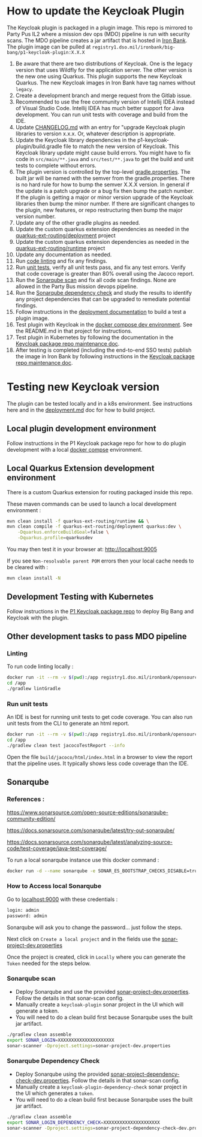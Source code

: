 # How to update the Keycloak Plugin
The Keycloak plugin is packaged in a plugin image. This repo is mirrored to Party Pus IL2 where a mission dev ops (MDO) pipeline is run with security scans. The MDO pipeline creates a jar artifact that is hosted in [Iron Bank](https://ironbank.dso.mil/repomap/details;registry1Path=big-bang%252Fp1-keycloak-plugin). The plugin image can be pulled at `registry1.dso.mil/ironbank/big-bang/p1-keycloak-plugin:X.X.X`
1. Be aware that there are two distributions of Keycloak. One is the legacy version that uses Wildfly for the application server. The other version is the new one using Quarkus. This plugin supports the new Keycloak Quarkus. The new Keycloak images in Iron Bank have tag names without `legacy`.
1. Create a development branch and merge request from the Gitlab issue.
1. Recommended to use the free community version of Intellij IDEA instead of Visual Studio Code. Intellij IDEA has much better support for Java development. You can run unit tests with coverage and build from the IDE.
1. Update [CHANGELOG.md](../CHANGELOG.md) with an entry for "upgrade Keycloak plugin libraries to version x.x.x. Or, whatever description is appropriate.
1. Update the Keycloak library dependencies in the p1-keycloak-plugin/build.gradle file to match the new version of Keycloak. This Keycloak library update might cause build errors. You might have to fix code in `src/main/**.java` and `src/test/**.java` to get the build and unit tests to complete without errors.
1. The plugin version is controlled by the top-level [gradle.properties](../gradle.properties). The built jar will be named with the semver from the gradle.properties. There is no hard rule for how to bump the semver X.X.X version. In general if the update is a patch upgrade or a bug fix then bump the patch number. If the plugin is getting a major or minor version upgrade of the Keycloak libraries then bump the minor number. If there are significant changes to the plugin, new features, or repo restructuring then bump the major version number.  
1. Update any of the other gradle plugins as needed.
1. Update the custom quarkus extension dependencies as needed in the [quarkus-ext-routing/deployment](../quarkus-ext-routing/deployment) project
1. Update the custom quarkus extension dependencies as needed in the [quarkus-ext-routing/runtime](../quarkus-ext-routing/runtime) project
1. Update any documentation as needed.
1. Run [code linting](#linting) and fix any findings.
1. Run [unit tests](#run-unit-tests), verify all unit tests pass, and fix any test errors. Verify that code coverage is greater than 80% overall using the Jacoco report.
1. Run the [Sonarqube scan](#sonarqube-scan) and fix all code scan findings. None are allowed in the Party Bus mission devops pipeline.
1. Run the [Sonarqube dependency check](#sonarqube-dependency-check) and study the results to identify any project dependencies that can be upgraded to remediate potential findings.
1. Follow instructions in the [deployment documentation](./deployment.md) to build a test a plugin image.
1. Test plugin with Keycloak in the [docker compose dev environment](https://repo1.dso.mil/big-bang/product/packages/keycloak/-/tree/main/development). See the README.md in that project for instructions.
1. Test plugin in Kubernetes by following the documentation in the [Keycloak package repo maintenance doc](https://repo1.dso.mil/big-bang/product/packages/keycloak/-/blob/main/docs/DEVELOPMENT_MAINTENANCE.md).
1. After testing is completed (including the end-to-end SSO tests) publish the image in Iron Bank by following instructions in the [Keycloak package repo maintenance doc](https://repo1.dso.mil/big-bang/product/packages/keycloak/-/blob/main/docs/DEVELOPMENT_MAINTENANCE.md). 

# Testing new Keycloak version
The plugin can be tested locally and in a k8s environment. See instructions here and in the [deployment.md](deployment.md) doc for how to build project. 

## Local plugin development environment
Follow instructions in the P1 Keycloak package repo for how to do plugin development with a local [docker compse](https://repo1.dso.mil/big-bang/product/packages/keycloak/-/tree/main/development) environment.

## Local Quarkus Extension development environment
There is a custom Quarkus extension for routing packaged inside this repo.  

These maven commands can be used to launch a local development environment :
```bash
mvn clean install -f quarkus-ext-routing/runtime && \
mvn clean compile -f quarkus-ext-routing/deployment quarkus:dev \
    -Dquarkus.enforceBuildGoal=false \
    -Dquarkus.profile=quarkusdev
```

You may then test it in your browser at: [http://localhost:9005](http://localhost:9005)


If you see `Non-resolvable parent POM` errors then your local cache needs to be cleared with :
```bash
mvn clean install -N
```

## Development Testing with Kubernetes
Follow instructions in the [P1 Keycloak package repo](https://repo1.dso.mil/big-bang/product/packages/keycloak/-/blob/main/docs/DEVELOPMENT_MAINTENANCE.md) to deploy Big Bang and Keycloak with the plugin.

## Other development tasks to pass MDO pipeline

### Linting
To run code linting locally :
```bash
docker run -it --rm -v $(pwd):/app registry1.dso.mil/ironbank/opensource/gradle/gradle-jdk17:8.3 bash
cd /app
./gradlew lintGradle
```

### Run unit tests
An IDE is best for running unit tests to get code coverage. You can also run unit tests from the CLI to generate an html report.
```bash
docker run -it --rm -v $(pwd):/app registry1.dso.mil/ironbank/opensource/gradle/gradle-jdk17:8.3 bash
cd /app
./gradlew clean test jacocoTestReport --info
```
Open the file `build/jacoco/html/index.html` in a browser to view the report that the pipeline uses. It typically shows less code coverage than the IDE.

## Sonarqube
### References :
https://www.sonarsource.com/open-source-editions/sonarqube-community-edition/

https://docs.sonarsource.com/sonarqube/latest/try-out-sonarqube/

https://docs.sonarsource.com/sonarqube/latest/analyzing-source-code/test-coverage/java-test-coverage/

To run a local sonarqube instance use this docker command :
```bash
docker run -d --name sonarqube -e SONAR_ES_BOOTSTRAP_CHECKS_DISABLE=true -p 9000:9000 sonarqube:latest
```
### How to Access local Sonarqube

Go to [localhost:9000](localhost:9000) with these credentials :
```bash
login: admin
password: admin
```
Sonarqube will ask you to change the password... just follow the steps.

Next click on `Create a local project` and in the fields use the [sonar-project-dev.properties](../sonar-project-dev.properties)

Once the project is created, click in `Locally` where you can generate the `Token` needed for the steps below.


### Sonarqube scan
 - Deploy Sonarqube and use the provided [sonar-project-dev.properties](../sonar-project-dev.properties). Follow the details in that sonar-scan config.  
- Manually create a `keycloak-plugin` sonar project in the UI which will generate a token.  
- You will need to do a clean build first because Sonarqube uses the built jar artifact.
```bash
./gradlew clean assemble
export SONAR_LOGIN=XXXXXXXXXXXXXXXXXXXXX
sonar-scanner -Dproject.settings=sonar-project-dev.properties
```

### Sonarqube Dependency Check
- Deploy Sonarqube using the provided [sonar-project-dependency-check-dev.properties](../sonar-project-dependency-check-dev.properties). Follow the details in that sonar-scan config.  
- Manually create a `keycloak-plugin-dependency-check` sonar project in the UI which generates a `token`.  
- You will need to do a clean build first because Sonarqube uses the built jar artifact.
```bash
./gradlew clean assemble
export SONAR_LOGIN_DEPENDENCY_CHECK=XXXXXXXXXXXXXXXXXXXXX
sonar-scanner -Dproject.settings=sonar-project-dependency-check-dev.properties
```